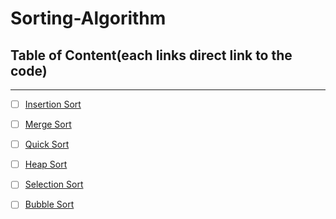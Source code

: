 #  Sorting-Algorithm
## Table of Content(each links direct link to the code)
 ---

- [ ] [Insertion Sort](https://github.com/jun383914/Data-Structure-and-algorithm/blob/master/ReverseArray/ReverseArray/Program.cs)
- [ ] [Merge Sort](https://github.com/jun383914/Data-Structure-and-algorithm/blob/master/ShiftArray/ShiftArray/ShiftArray/Program.cs)
- [ ] [Quick Sort](https://github.com/jun383914/Data-Structure-and-algorithm/blob/master/BinarySearch/BinarySearch/BinarySearch/Program.cs)
- [ ] [Heap Sort](https://github.com/jun383914/Data-Structure-and-algorithm/blob/master/LinkedList/LinkedList/LinkedList/Program.cs)
- [ ] [Selection Sort](https://github.com/jun383914/Data-Structure-and-algorithm/blob/master/LinkedList%20Insertion/Linkedlist%20Insertion/Linkedlist%20Insertion/Program.cs)
- [ ] [Bubble Sort](https://github.com/jun383914/Data-Structure-and-algorithm/blob/master/LinkedList%20KthFromEnd/LinkedList%20KthFromEnd/LinkedList%20KthFromEnd/Program.cs)

